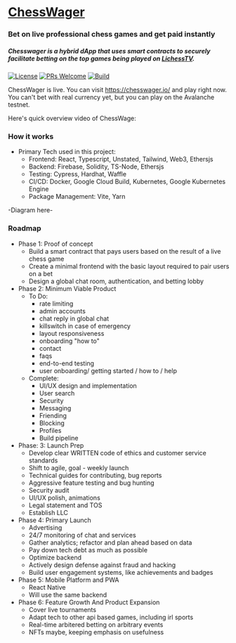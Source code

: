 # [ChessWager](https://chesswager.io/)

### Bet on live professional chess games and get paid instantly

##### Chesswager is a hybrid dApp that uses smart contracts to securely facilitate betting on the top games being played on [LichessTV](https://lichess.org/tv).
<!-- [![Lines of Code](https://img.shields.io/tokei/lines/github/geektechniquestudios/ChessWager)](#) -->

[![License](https://img.shields.io/github/license/geektechniquestudios/ChessWager)](#)
[![PRs Welcome](https://img.shields.io/badge/PRs-welcome-brightgreen.svg)](#)
[![Build](https://img.shields.io/github/checks-status/geektechniquestudios/ChessWager/main)](#)


ChessWager is live. You can visit https://chesswager.io/ and play right now. You can't bet with real currency yet, but you can play on the Avalanche testnet.

Here's quick overview video of ChessWage:

### How it works

- Primary Tech used in this project:
  - Frontend: React, Typescript, Unstated, Tailwind, Web3, Ethersjs
  - Backend: Firebase, Solidity, TS-Node, Ethersjs
  - Testing: Cypress, Hardhat, Waffle
  - CI/CD: Docker, Google Cloud Build, Kubernetes, Google Kubernetes Engine
  - Package Management: Vite, Yarn

-Diagram here-

### Roadmap

- Phase 1: Proof of concept
  - Build a smart contract that pays users based on the result of a live chess game
  - Create a minimal frontend with the basic layout required to pair users on a bet
  - Design a global chat room, authentication, and betting lobby
- Phase 2: Minimum Viable Product
  - To Do:
    - rate limiting
    - admin accounts
    - chat reply in global chat
    - killswitch in case of emergency
    - layout responsiveness
    - onboarding "how to"
    - contact
    - faqs
    - end-to-end testing
    - user onboarding/ getting started / how to / help
  - Complete:
    - UI/UX design and implementation
    - User search
    - Security
    - Messaging
    - Friending
    - Blocking
    - Profiles
    - Build pipeline
- Phase: 3: Launch Prep
  - Develop clear WRITTEN code of ethics and customer service standards
  - Shift to agile, goal - weekly launch
  - Technical guides for contributing, bug reports
  - Aggressive feature testing and bug hunting
  - Security audit
  - UI/UX polish, animations
  - Legal statement and TOS
  - Establish LLC 
- Phase 4: Primary Launch
  - Advertising
  - 24/7 monitoring of chat and services
  - Gather analytics; refactor and plan ahead based on data
  - Pay down tech debt as much as possible
  - Optimize backend
  - Actively design defense against fraud and hacking
  - Build user engagement systems, like achievements and badges
- Phase 5: Mobile Platform and PWA
  - React Native
  - Will use the same backend
- Phase 6: Feature Growth And Product Expansion
  - Cover live tournaments
  - Adapt tech to other api based games, including irl sports
  - Real-time arbitered betting on arbitrary events
  - NFTs maybe, keeping emphasis on usefulness

<!-- 
### Git Structure

  This repository's branch structure is designed similarly to the standard [gitflow](https://github.com/nvie/gitflow) model, with a test branch between develop and main. 
  
  -Diagram here- -->
  

  

